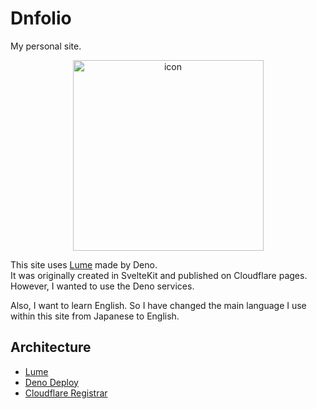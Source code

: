 # Dnfolio

My personal site.

<div align="center">
    <img width="305" alt="icon" src="https://github.com/user-attachments/assets/ab8b4125-3747-45b1-9511-c84e589a0a62">
</div>

This site uses [Lume](https://lume.land) made by Deno.  
It was originally created in SvelteKit and published on Cloudflare pages. However, I wanted to use the Deno services.

Also, I want to learn English. So I have changed the main language I use within this site from Japanese to English.

## Architecture

- [Lume](https://lume.land)
- [Deno Deploy](https://deno.com/deploy)
- [Cloudflare Registrar](https://www.cloudflare.com/products/registrar/)
